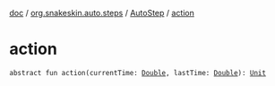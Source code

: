 [doc](../../index.md) / [org.snakeskin.auto.steps](../index.md) / [AutoStep](index.md) / [action](./action.md)

# action

`abstract fun action(currentTime: `[`Double`](https://kotlinlang.org/api/latest/jvm/stdlib/kotlin/-double/index.html)`, lastTime: `[`Double`](https://kotlinlang.org/api/latest/jvm/stdlib/kotlin/-double/index.html)`): `[`Unit`](https://kotlinlang.org/api/latest/jvm/stdlib/kotlin/-unit/index.html)
